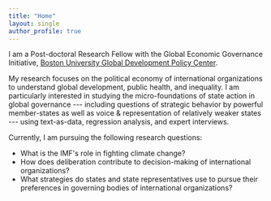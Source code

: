 ```yaml
---
title: "Home"
layout: single
author_profile: true
---
```


I am a Post-doctoral Research Fellow with the Global Economic Governance Initiative, [Boston University Global Development Policy Center](https://www.bu.edu/gdp/profile/timon-forster/).

My research focuses on the political economy of international organizations to understand global development, public health, and inequality. I am particularly interested in studying the micro-foundations of state action in global governance --- including questions of strategic behavior by powerful member-states as well as voice & representation of relatively weaker states --- using text-as-data, regression analysis, and expert interviews.

Currently, I am pursuing the following research questions:

* What is the IMF's role in fighting climate change?
* How does deliberation contribute to decision-making of international organizations?
* What strategies do states and state representatives use to pursue their preferences in governing bodies of international organizations?
